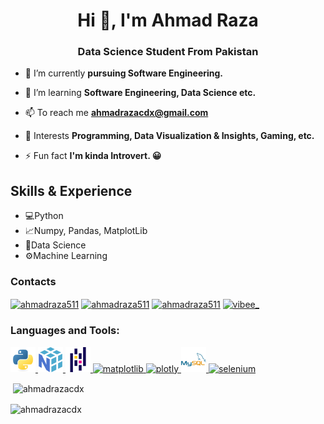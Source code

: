 <h1 align="center">Hi 👋, I'm Ahmad Raza</h1>
<h3 align="center">Data Science Student From Pakistan</h3>

- 🔭 I’m currently  **pursuing Software Engineering.**

- 🌱 I’m learning   **Software Engineering, Data Science etc.**

- 📫 To reach me          **ahmadrazacdx@gmail.com**

- 🧩 Interests         **Programming, Data Visualization & Insights, Gaming, etc.**

- ⚡ Fun fact                 **I'm kinda Introvert. 😀**

## Skills & Experience
- 💻Python
- 📈Numpy, Pandas, MatplotLib
- 🔬Data Science
- ⚙️Machine Learning

<h3 align="left">Contacts</h3>
<p align="left">
<a href="https://twitter.com/ahmadrazacdx" target="blank"><img align="center" src="https://raw.githubusercontent.com/rahuldkjain/github-profile-readme-generator/master/src/images/icons/Social/twitter.svg" alt="ahmadraza511" height="30" width="40" /></a>
<a href="https://www.linkedin.com/in/ahmadrazacdx/" target="blank"><img align="center" src="https://raw.githubusercontent.com/rahuldkjain/github-profile-readme-generator/master/src/images/icons/Social/twitter.svg" alt="ahmadraza511" height="30" width="40" /></a>
<a href="https://kaggle.com/ahmadrazacdx" target="blank"><img align="center" src="https://raw.githubusercontent.com/rahuldkjain/github-profile-readme-generator/master/src/images/icons/Social/twitter.svg" alt="ahmadraza511" height="30" width="40" /></a>
<a href="https://instagram.com/vibee_" target="blank"><img align="center" src="https://raw.githubusercontent.com/rahuldkjain/github-profile-readme-generator/master/src/images/icons/Social/instagram.svg" alt="vibee_" height="30" width="40" /></a>
</p>
<h3 align="left">Languages and Tools:</h3>
<p align="left"> 
  <a href="https://www.python.org" target="_blank" rel="noreferrer"> 
    <img src="https://raw.githubusercontent.com/devicons/devicon/master/icons/python/python-original.svg" alt="python" width="40" height="40"/> 
  </a> 
  <a href="https://numpy.org/" target="_blank" rel="noreferrer"> 
    <img src="https://raw.githubusercontent.com/devicons/devicon/master/icons/numpy/numpy-original.svg" alt="numpy" width="40" height="40"/> 
  </a> 
  <a href="https://pandas.pydata.org/" target="_blank" rel="noreferrer"> 
    <img src="https://raw.githubusercontent.com/devicons/devicon/2ae2a900d2f041da66e950e4d48052658d850630/icons/pandas/pandas-original.svg" alt="pandas" width="40" height="40"/> 
  </a> 
  <a href="https://matplotlib.org/" target="_blank" rel="noreferrer"> 
    <img src="https://upload.wikimedia.org/wikipedia/commons/8/84/Matplotlib_icon.svg" alt="matplotlib" width="40" height="40"/> 
  </a> 
  <a href="https://plotly.com/" target="_blank" rel="noreferrer"> 
    <img src="https://avatars.githubusercontent.com/u/5997976?s=200&v=4" alt="plotly" width="40" height="40"/> 
  </a> 
  <a href="https://www.mysql.com/" target="_blank" rel="noreferrer"> 
    <img src="https://raw.githubusercontent.com/devicons/devicon/master/icons/mysql/mysql-original-wordmark.svg" alt="sql" width="40" height="40"/> 
  </a> 
  <a href="https://www.selenium.dev" target="_blank" rel="noreferrer"> 
    <img src="https://raw.githubusercontent.com/detain/svg-logos/780f25886640cef088af994181646db2f6b1a3f8/svg/selenium-logo.svg" alt="selenium" width="40" height="40"/> 
  </a> 
</p>



<p>&nbsp;<img align="center" src="https://github-readme-stats.vercel.app/api?username=ahmadrazacdx&show_icons=true&locale=en" alt="ahmadrazacdx" /></p>

<p><img align="center" src="https://github-readme-streak-stats.herokuapp.com/?user=ahmadrazacdx&" alt="ahmadrazacdx" /></p>
